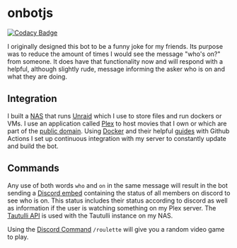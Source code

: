 # onbotjs

[![Codacy Badge](https://app.codacy.com/project/badge/Grade/95e028c42d7640c19fe6165a3ef0600c)](https://www.codacy.com/gh/michigan224/onbotjs/dashboard?utm_source=github.com&utm_medium=referral&utm_content=michigan224/onbotjs&utm_campaign=Badge_Grade)

I originally designed this bot to be a funny joke for my friends. Its purpose was to reduce the amount of times I would see the message "who's on?" from someone. It does have that functionality now and will respond with a helpful, although slightly rude, message informing the asker who is on and what they are doing.

## Integration

I built a [NAS](https://en.wikipedia.org/wiki/Network-attached_storage) that runs [Unraid](https://unraid.net/) which I use to store files and run dockers or VMs. I use an application called [Plex](https://www.plex.tv/) to host movies that I own or which are part of the [public domain](https://en.wikipedia.org/wiki/List_of_films_in_the_public_domain_in_the_United_States). Using [Docker](https://hub.docker.com/u/michigan224) and their helpful [guides](https://docs.docker.com/language/nodejs/) with Github Actions I set up continuous integration with my server to constantly update and build the bot.

## Commands

Any use of both words `who` and `on` in the same message will result in the bot sending a [Discord embed](https://discordjs.guide/popular-topics/embeds.html#embed-preview) containing the status of all members on discord to see who is on. This status includes their status according to discord as well as information if the user is watching something on my Plex server. The [Tautulli API](https://github.com/Zefau/tautulli-api) is used with the Tautulli instance on my NAS.

Using the [Discord Command](https://discord.com/developers/docs/interactions/application-commands) `/roulette` will give you a random video game to play.
